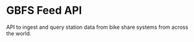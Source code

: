 # GBFS Feed API
API to ingest and query station data from bike share systems from across the world.
